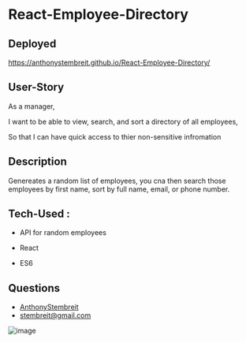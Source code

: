 # React-Employee-Directory

## Deployed
https://anthonystembreit.github.io/React-Employee-Directory/

## User-Story

As a manager,

I want to be able to view, search, and sort a directory of all employees,

So that I can have quick access to thier non-sensitive infromation

## Description

Genereates a random list of employees, you cna then search those employees by first name, sort by full name, email, or phone number. 

## Tech-Used :

* API for random employees

* React

* ES6

## Questions

* [AnthonyStembreit](https://github.com/AnthonyStembreit)
* stembreit@gmail.com

![image](https://user-images.githubusercontent.com/64037800/99120334-52eacc00-25c0-11eb-9cb8-86bac83e026d.png)
